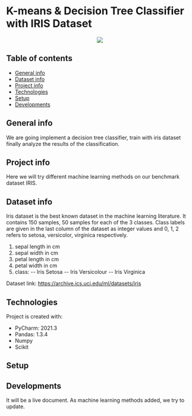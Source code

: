 # K-means & Decision Tree Classifier with IRIS Dataset 

<p align="center">
	<img src="  https://miro.medium.com/max/1400/1*f6KbPXwksAliMIsibFyGJw.png" />

</p>

## Table of contents
* [General info](#general-info)
* [Dataset info](#dataset-info)
* [Project info](#project-info)
* [Technologies](#technologies)
* [Setup](#setup)
* [Developments](#developments)

## General info
We are going implement a decision tree classifier, train with iris dataset finally analyze the results of the classification.

## Project info
Here we will try different machine learning methods on our benchmark dataset IRIS. 
## Dataset info
Iris dataset is the best known dataset in the machine learning literature. It contains 150 samples, 50 samples for each of the 3 classes. Class labels are given in the last column of the dataset as integer values and 0, 1, 2 refers to setosa, versicolor, virginica respectively.

1. sepal length in cm
2. sepal width in cm
3. petal length in cm
4. petal width in cm
5. class:
-- Iris Setosa
-- Iris Versicolour
-- Iris Virginica

Dataset link: https://archive.ics.uci.edu/ml/datasets/iris

## Technologies
Project is created with:
* PyCharm: 2021.3 
* Pandas: 1.3.4 
* Numpy
* Scikit


	
## Setup

## Developments 
It will be a live document. As machine learning methods added, we try to update.





